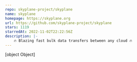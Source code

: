 ```yaml
---
repo: skyplane-project/skyplane
name: skyplane
homepage: https://skyplane.org
url: https://github.com/skyplane-project/skyplane
stars: 1119
starredAt: 2022-11-02T22:22:56Z
description: |-
    🔥 Blazing fast bulk data transfers between any cloud 🔥
---
```


[object Object]
